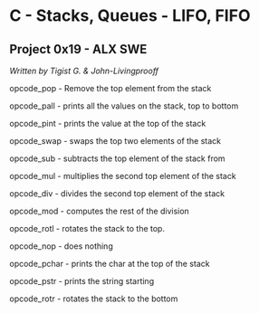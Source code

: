 # C - Stacks, Queues - LIFO, FIFO
## Project 0x19 - ALX SWE

_Written by Tigist G. & John-Livingprooff_

opcode_pop - Remove the top element from the stack

opcode_pall - prints all the values on the stack, top to bottom

opcode_pint - prints the value at the top of the stack

 opcode_swap - swaps the top two elements of the stack

 opcode_sub - subtracts the top element of the stack from

opcode_mul - multiplies the second top element of the stack

opcode_div - divides the second top element of the stack

opcode_mod - computes the rest of the division

opcode_rotl - rotates the stack to the top.

 opcode_nop - does nothing

 opcode_pchar - prints the char at the top of the stack

opcode_pstr - prints the string starting

opcode_rotr - rotates the stack to the bottom

